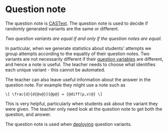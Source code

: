 # Question note

The question note is [CASText](CASText.md).  The question note is used to decide if randomly generated variants are the same or different.

_Two question variants are equal if and only if the question notes are equal._

In particular, when we generate statistics about students' attempts we group attempts according to the equality of their question notes. Two variants are not necessarily different if their [question variables](Variables.md#Question_variables)
are different, and hence a note is useful.  The teacher needs to choose what identifies each unique variant - this cannot be automated.

The teacher can also leave useful information about the answer in the question note.
For example they might use a note such as

    \[ \frac{d}{d{@v@}}{@p@} = {@diff(p,v)@} \]

This is very helpful, particularly when students ask about the variant they were given.  The teacher only need look at the question note to get both the question, and answer.

The question note is used when [deploying](../Maintaining/Deploying.md) question variants.
